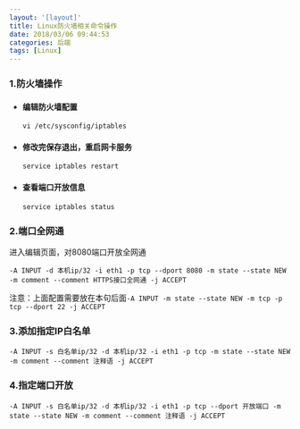 ```yaml
---
layout: '[layout]'
title: Linux防火墙相关命令操作
date: 2018/03/06 09:44:53  
categories: 后端
tags: [Linux]
---
```

### 1.防火墙操作

- #### 编辑防火墙配置

  ```shell
  vi /etc/sysconfig/iptables
  ```

- #### 修改完保存退出，重启网卡服务

  ```shell
  service iptables restart
  ```

- #### 查看端口开放信息

  ```shell
  service iptables status
  ```

   

### 2.端口全网通

进入编辑页面，对8080端口开放全网通

```shell
-A INPUT -d 本机ip/32 -i eth1 -p tcp --dport 8080 -m state --state NEW -m comment --comment HTTPS接口全网通 -j ACCEPT
```

注意：上面配置需要放在本句后面`-A INPUT -m state --state NEW -m tcp -p tcp --dport 22 -j ACCEPT`



### 3.添加指定IP白名单

```shell
-A INPUT -s 白名单ip/32 -d 本机ip/32 -i eth1 -p tcp -m state --state NEW -m comment --comment 注释语 -j ACCEPT
```



### 4.指定端口开放

```shell
-A INPUT -s 白名单ip/32 -d 本机ip/32 -i eth1 -p tcp --dport 开放端口 -m state --state NEW -m comment --comment 注释语 -j ACCEPT
```

